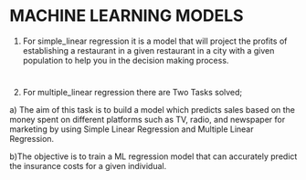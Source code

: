 # MACHINE LEARNING MODELS
1. For simple_linear regression it is a model that will project the profits of establishing a restaurant in a given restaurant in a city with a given population to help you in the decision making process.
#
2. For multiple_linear regression there are Two Tasks solved;
 
 a) The aim of this task is to build a model which predicts sales based on the money spent on different platforms such as TV, radio, and newspaper for marketing by using Simple Linear Regression and Multiple Linear Regression.

 b)The objective is to train a ML regression model that can accurately predict the insurance costs for a given individual.
